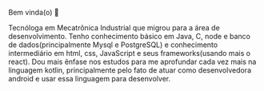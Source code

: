 Bem vinda(o) 👋

Tecnóloga em Mecatrônica Industrial que migrou para a área de desenvolvimento. Tenho conhecimento básico em Java, C, node e banco de dados(principalmente Mysql e PostgreSQL) e conhecimento intermediário em html, css, JavaScript e seus frameworks(usando mais o react). Dou mais ênfase nos estudos para me aprofundar cada vez mais na linguagem kotlin, principalmente pelo fato de atuar como desenvolvedora android e usar essa linguagem para desenvolver.

<!--
**julianacuani/julianacuani** is a ✨ _special_ ✨ repository because its `README.md` (this file) appears on your GitHub profile.

